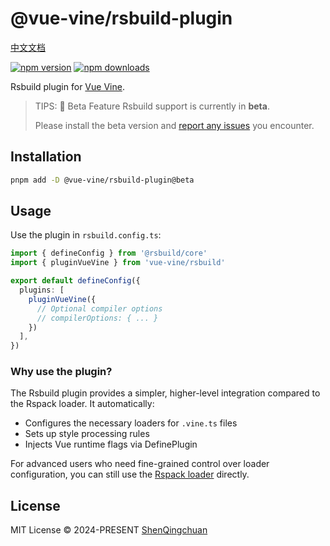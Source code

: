 # @vue-vine/rsbuild-plugin

[中文文档](./README.zh-CN.md)

[![npm version][npm-version-src]][npm-version-href]
[![npm downloads][npm-downloads-src]][npm-downloads-href]

Rsbuild plugin for [Vue Vine](https://vue-vine.dev).

> TIPS: 🧪 Beta Feature
> Rsbuild support is currently in **beta**.
>
> Please install the beta version and [report any issues](https://github.com/vue-vine/vue-vine/issues) you encounter.

## Installation

```bash
pnpm add -D @vue-vine/rsbuild-plugin@beta
```

## Usage

Use the plugin in `rsbuild.config.ts`:

```ts
import { defineConfig } from '@rsbuild/core'
import { pluginVueVine } from 'vue-vine/rsbuild'

export default defineConfig({
  plugins: [
    pluginVueVine({
      // Optional compiler options
      // compilerOptions: { ... }
    })
  ],
})
```

### Why use the plugin?

The Rsbuild plugin provides a simpler, higher-level integration compared to the Rspack loader. It automatically:
- Configures the necessary loaders for `.vine.ts` files
- Sets up style processing rules
- Injects Vue runtime flags via DefinePlugin

For advanced users who need fine-grained control over loader configuration, you can still use the [Rspack loader](https://www.npmjs.com/package/@vue-vine/rspack-loader) directly.

## License

MIT License © 2024-PRESENT [ShenQingchuan](https://github.com/shenqingchuan)

<!-- Badges -->

[npm-version-src]: https://img.shields.io/npm/v/@vue-vine/rsbuild-plugin?style=flat&colorA=080f12&colorB=1fa669
[npm-version-href]: https://npmjs.com/package/@vue-vine/rsbuild-plugin
[npm-downloads-src]: https://img.shields.io/npm/dm/@vue-vine/rsbuild-plugin?style=flat&colorA=080f12&colorB=1fa669
[npm-downloads-href]: https://npmjs.com/package/@vue-vine/rsbuild-plugin
